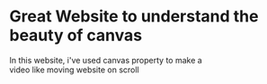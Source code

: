 # Great Website to understand the beauty of canvas
In this website, i've used canvas property to make a <br>video like moving website on scroll 